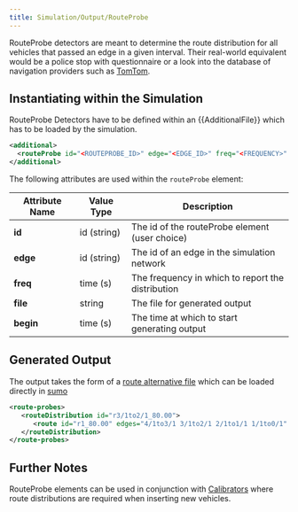 ```yaml
---
title: Simulation/Output/RouteProbe
---
```


RouteProbe detectors are meant to determine the route distribution for
all vehicles that passed an edge in a given interval. Their real-world
equivalent would be a police stop with questionnaire or a look into the
database of navigation providers such as
[TomTom](http://www.tomtom.com/).

## Instantiating within the Simulation

RouteProbe Detectors have to be defined within an {{AdditionalFile}} which has to be
loaded by the simulation.

```xml
<additional>
  <routeProbe id="<ROUTEPROBE_ID>" edge="<EDGE_ID>" freq="<FREQUENCY>" file="<OUTPUT_XMLFILE>"/>
</additional>
```

The following attributes are used within the `routeProbe` element:

| Attribute Name | Value Type  | Description                                       |
| -------------- | ----------- | ------------------------------------------------- |
| **id**         | id (string) | The id of the routeProbe element (user choice)    |
| **edge**       | id (string) | The id of an edge in the simulation network       |
| **freq**       | time (s)    | The frequency in which to report the distribution |
| **file**       | string      | The file for generated output                     |
| **begin**      | time (s)    | The time at which to start generating output      |

## Generated Output

The output takes the form of a [route alternative
file](../../duarouter.md#outputs) which can be loaded directly in
[sumo](../../sumo.md)

```xml
<route-probes>
   <routeDistribution id="r3/1to2/1_80.00">
      <route id="r1_80.00" edges="4/1to3/1 3/1to2/1 2/1to1/1 1/1to0/1" probability="1.00"/>
   </routeDistribution>
</route-probes>
```

## Further Notes

RouteProbe elements can be used in conjunction with
[Calibrators](../../Simulation/Calibrator.md) where route
distributions are required when inserting new vehicles.